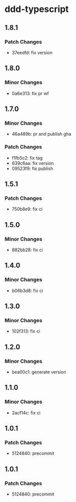 # ddd-typescript

## 1.8.1

### Patch Changes

- 37eedfd: fix version

## 1.8.0

### Minor Changes

- 0a6e313: fix pr wf

## 1.7.0

### Minor Changes

- 46a489b: pr and publish gha

### Patch Changes

- f1fb5c2: fix tag
- 639c6aa: fix version
- 09523f9: fix publish

## 1.5.1

### Patch Changes

- 750b8e9: fix ci

## 1.5.0

### Minor Changes

- 882bb28: fix ci

## 1.4.0

### Minor Changes

- b06b3d8: fix ci

## 1.3.0

### Minor Changes

- 102f313: fix ci

## 1.2.0

### Minor Changes

- bea00c1: generate version

## 1.1.0

### Minor Changes

- 2acf14c: fix ci

## 1.0.1

### Patch Changes

- 5124840: precommit

## 1.0.1

### Patch Changes

- 5124840: precommit

